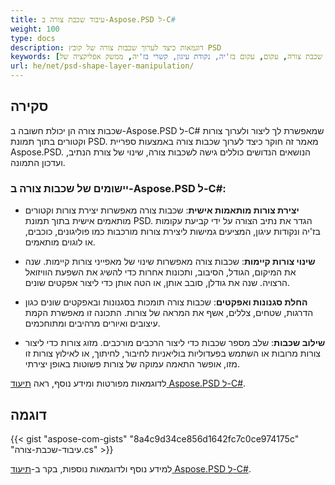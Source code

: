 ```yaml
---
title: עיבוד שכבת צורה ב-Aspose.PSD ל-C#
weight: 100
type: docs
description: דוגמאות כיצד לערוך שכבות צורה של קובץ PSD
keywords: [שכבת צורה, עקום, עקום בז'יה, נקודת עיגון, קשרי בז'יה, ממשק אפליקציה של PSD, C#, קוד של csharp, קישורים לדוגמה]
url: he/net/psd-shape-layer-manipulation/
---
```


## סקירה
שכבות צורה הן יכולת חשובה ב-Aspose.PSD ל-C# שמאפשרת לך ליצור ולערוך צורות וקטורים בתוך תמונת PSD. מאמר זה חוקר כיצד לערוך שכבות צורה באמצעות ספריית Aspose.PSD. הנושאים הנדושים כוללים גישה לשכבות צורה, שינוי של צורת הנתיב, ועדכון התמונה.

### יישומים של שכבות צורה ב-Aspose.PSD ל-C#:

- **יצירת צורות מותאמות אישית**: שכבות צורה מאפשרות יצירת צורות וקטורים מותאמים אישית בתוך תמונת PSD. הגדר את נתיב הצורה על ידי קביעת עקומות בז'יה ונקודות עיגון, המציעים גמישות ליצירת צורות מורכבות כמו פוליגונים, כוכבים, או לוגוים מותאמים.
  
- **שינוי צורות קיימות**: שכבות צורה מאפשרות שינוי של מאפייני צורות קיימות. שנה את המיקום, הגודל, הסיבוב, ותכונות אחרות כדי להשיג את השפעת הוויזואל הרצויה. שנה את גודלן, סובב אותן, או הטה אותן כדי ליצור אפקטים שונים.
  
- **החלת סגנונות ואפקטים**: שכבות צורה תומכות בסגנונות ובאפקטים שונים כגון הדרגות, שטחים, צללים, אשף את המראה של צורות. התכונה זו מאפשרת הקמת עיצובים ואיורים מרהיבים ומתוחכמים.
  
- **שילוב שכבות**: שלב מספר שכבות כדי ליצור הרכבים מורכבים. מזוג צורות כדי ליצור צורות מרובות או השתמש בפעדוליות בוליאניות לחיבור, לחיתוך, או לאילוץ צורות זו מזו, אופשר התאמה עמוקה של צורות פשוטות באופן יצירתי.

לדוגמאות מפורטות ומידע נוסף, ראה [תיעוד Aspose.PSD ל-C#](https://docs.aspose.com/psd/net/).

## דוגמה

{{< gist "aspose-com-gists" "8a4c9d34ce856d1642fc7c0ce974175c" "עיבוד-שכבת-צורה.cs" >}}

למידע נוסף ולדוגמאות נוספות, בקר ב-[תיעוד Aspose.PSD ל-C#](https://docs.aspose.com/psd/net/).
